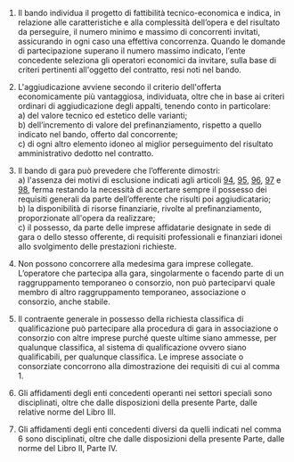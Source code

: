 1. Il bando individua il progetto di fattibilità tecnico-economica e indica, in relazione alle caratteristiche e alla complessità dell’opera e del risultato da perseguire, il numero minimo e massimo di concorrenti invitati, assicurando in ogni caso una effettiva concorrenza. Quando le domande di partecipazione superano il numero massimo indicato, l’ente concedente seleziona gli operatori economici da invitare, sulla base di criteri pertinenti all'oggetto del contratto, resi noti nel bando.

2. L'aggiudicazione avviene secondo il criterio dell'offerta economicamente più vantaggiosa, individuata, oltre che in base ai criteri ordinari di aggiudicazione degli appalti, tenendo conto in particolare: <br>a) del valore tecnico ed estetico delle varianti; <br>b) dell’incremento di valore del prefinanziamento, rispetto a quello indicato nel bando, offerto dal concorrente; <br>c) di ogni altro elemento idoneo al miglior perseguimento del risultato amministrativo dedotto nel contratto.

3. Il bando di gara può prevedere che l’offerente dimostri: <br>a) l'assenza dei motivi di esclusione indicati agli articoli [94](/index.html?article=articolo-94&version=1), [95](/index.html?article=articolo-95&version=1), [96](/index.html?article=articolo-96&version=1), [97](/index.html?article=articolo-97&version=1) e [98](/index.html?article=articolo-98&version=1), ferma restando la necessità di accertare sempre il possesso dei requisiti generali da parte dell’offerente che risulti poi aggiudicatario; <br>b) la disponibilità di risorse finanziarie, rivolte al prefinanziamento, proporzionate all'opera da realizzare; <br>c) il possesso, da parte delle imprese affidatarie designate in sede di gara o dello stesso offerente, di requisiti professionali e finanziari idonei allo svolgimento delle prestazioni richieste.

4. Non possono concorrere alla medesima gara imprese collegate. L’operatore che partecipa alla gara, singolarmente o facendo parte di un raggruppamento temporaneo o consorzio, non può parteciparvi quale membro di altro raggruppamento temporaneo, associazione o consorzio, anche stabile. 

5. Il contraente generale in possesso della richiesta classifica di qualificazione può partecipare alla procedura di gara in associazione o consorzio con altre imprese purché queste ultime siano ammesse, per qualunque classifica, al sistema di qualificazione ovvero siano qualificabili, per qualunque classifica. Le imprese associate o consorziate concorrono alla dimostrazione dei requisiti di cui al comma 1.

6. Gli affidamenti degli enti concedenti operanti nei settori speciali sono disciplinati, oltre che dalle disposizioni della presente Parte, dalle relative norme del Libro III.

7. Gli affidamenti degli enti concedenti diversi da quelli indicati nel comma 6 sono disciplinati, oltre che dalle disposizioni della presente Parte, dalle norme del Libro II, Parte IV.